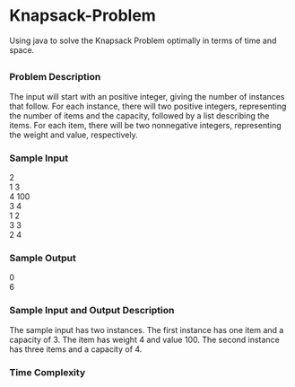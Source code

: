 # Knapsack-Problem
Using java to solve the Knapsack Problem optimally in terms of time and space.

##


### Problem Description
The input will start with an positive integer, giving the number of instances that follow. For each instance, there will two positive integers, representing the number of items and the capacity, followed by a list describing the items. For each item, there will be two nonnegative integers, representing the weight and value, respectively.

### Sample Input
2<br>
1 3<br>
4 100<br>
3 4<br>
1 2<br>
3 3<br>
2 4

### Sample Output
0<br>
6

### Sample Input and Output Description
The sample input has two instances. The first instance has one item and a capacity of 3. The item has weight 4 and value 100. The second instance has three items and a capacity of 4.

### Time Complexity
